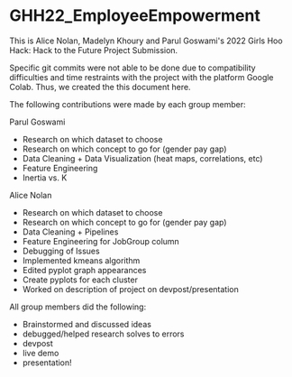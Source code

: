 # GHH22_EmployeeEmpowerment

This is Alice Nolan, Madelyn Khoury and Parul Goswami's 2022 Girls Hoo Hack: Hack to the Future Project Submission. 

Specific git commits were not able to be done due to compatibility difficulties and time restraints with the project with the platform Google Colab. Thus, we created the this document here. 

The following contributions were made by each group member: 


Parul Goswami 
- Research on which dataset to choose
- Research on which concept to go for (gender pay gap)
- Data Cleaning + Data Visualization (heat maps, correlations, etc) 
- Feature Engineering
- Inertia vs. K 

Alice Nolan
- Research on which dataset to choose
- Research on which concept to go for (gender pay gap)
- Data Cleaning + Pipelines
- Feature Engineering for JobGroup column
- Debugging of Issues
- Implemented kmeans algorithm
- Edited pyplot graph appearances
- Create pyplots for each cluster
- Worked on description of project on devpost/presentation

All group members did the following: 
- Brainstormed and discussed ideas 
- debugged/helped research solves to errors 
- devpost
- live demo
- presentation! 



